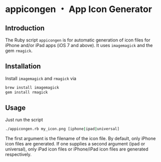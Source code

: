 appicongen ・ App Icon Generator
================================

## Introduction

The Ruby script `appicongen` is for automatic generation of icon files for iPhone and/or iPad apps (iOS 7 and above). It uses `imagemagick` and the gem `rmagick`.

## Installation

Install `imagemagick` and `rmagick` via

```bash
brew install imagemagick
gem install rmagick
```

## Usage

Just run the script 

```bash
./appicongen.rb my_icon.png [iphone|ipad|universal]
```

The first argument is the filename of the icon file. By default, only iPhone icon files are generated. 
If one supplies a second argument (ipad or universal), only iPad icon files or iPhone/iPad icon files are generated respectively.